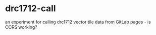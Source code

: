 # drc1712-call
an experiment for calling drc1712 vector tile data from GitLab pages - is CORS working?
